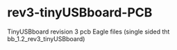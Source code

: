 # rev3-tinyUSBboard-PCB
TinyUSBboard revision 3 pcb Eagle files (single sided tht bb_1.2_rev3_tinyUSBboard)
